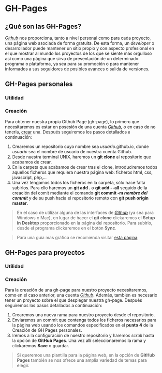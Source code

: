 # GH-Pages
## ¿Qué son las GH-Pages?

[_Github_](https://github.com) nos proporciona, tanto a nivel personal como para cada proyecto, una página web asociada de forma gratuita. 
De esta forma, un _developer_ o desarrollador puede mantener un sitio propio y con aspecto profesional en el que mostrar al mundo los proyectos
de los que se siente más orgulloso así como una página que sirva de presentación de un determinado programa o plataforma, ya sea para su promoción 
o para mantener informados a sus seguidores de posibles avances o salida de versiones.

## GH-Pages personales
### Utilidad
### Creación
Para obtener nuestra propia Github Page (gh-page), lo primero que necesitaremos es estar en posesión de una cuenta [_Github_](https://github.com), o en
caso de no tenerla, [crear](https://github.com/join) una.
Después seguiremos los pasos detallados a continuación:
1. Crearemos un repositorio cuyo nombre sea _usuario_.github.io, donde _usuario_ sea el nombre de usuario de nuestra cuenta Github.
2. Desde nuestra terminal UNIX, haremos un **git clone** al repositorio que acabamos de crear.
3. En la carpeta que acabamos de crear tras el clone, introduciremos todos aquellos ficheros que requiera nuestra página web: ficheros html, css, javascript, php,...
4. Una vez tengamos todos los ficheros en la carpeta, sólo hace falta subirlos. Para ello haremos un **git add .** o **git add --all** seguido de la creación del comit
mediante el comando **git commit -m _nombre del commit_** y de su push hacia el repositorio remoto con **git push origin master**.
> En el caso de utilizar alguna de las interfaces de [_Github_](https://github.com) (ya sea para Windows o Mac), en lugar de hacer el **git clone** clickaremos el **Setup in Desktop**
> proporcionado en la página del repositorio. Para subirlo, desde el programa clickaremos en el botón **Sync**.

>Para una guía mas gráfica se recomienda visitar [esta página](https://pages.github.com/)
## GH-Pages para proyectos
### Utilidad
### Creación
Para la creación de una gh-page para nuestro proyecto necesitaremos, como en el caso anterior, una cuenta [_Github_](https://github.com). Además, también
es necesario tener un proyecto sobre el que desplegar nuestra gh-page.
Después seguiremos los pasos detallados a continuación:
1. Crearemos una nueva rama para nuestro proyecto desde el repositorio.
2. Enviaremos un commit que contenga todos los ficheros necesarios para la página web usando los comandos especificados en el **punto 4** de la Creación de GH Pages personales.
3. Iremos a la configuración de nuestro repositorio y haremos _scroll_ hasta la opción de **GitHub Pages**. Una vez allí seleccionaremos la rama y clickaremos **Save** o guardar.
> Si queremos una plantilla para la página web, en la opción de **GitHub Pages** también se nos ofrece una amplia variedad de temas para elegir.